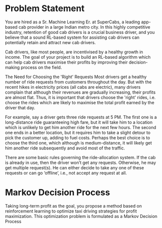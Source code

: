 # Problem Statement
You are hired as a Sr. Machine Learning Er. at SuperCabs, a leading app-based cab provider in a large Indian metro city. In this highly competitive industry, retention of good cab drivers is a crucial business driver, and you believe that a sound RL-based system for assisting cab drivers can potentially retain and attract new cab drivers. 

 

Cab drivers, like most people, are incentivised by a healthy growth in income. The goal of your project is to build an RL-based algorithm which can help cab drivers maximise their profits by improving their decision-making process on the field.

 

The Need for Choosing the 'Right' Requests
Most drivers get a healthy number of ride requests from customers throughout the day. But with the recent hikes in electricity prices (all cabs are electric), many drivers complain that although their revenues are gradually increasing, their profits are almost flat. Thus, it is important that drivers choose the 'right' rides, i.e. choose the rides which are likely to maximise the total profit earned by the driver that day. 

 

For example, say a driver gets three ride requests at 5 PM. The first one is a long-distance ride guaranteeing high fare, but it will take him to a location which is unlikely to get him another ride for the next few hours. The second one ends in a better location, but it requires him to take a slight detour to pick the customer up, adding to fuel costs. Perhaps the best choice is to choose the third one, which although is medium-distance, it will likely get him another ride subsequently and avoid most of the traffic. 

 

There are some basic rules governing the ride-allocation system. If the cab is already in use, then the driver won’t get any requests. Otherwise, he may get multiple request(s). He can either decide to take any one of these requests or can go ‘offline’, i.e., not accept any request at all. 

 

# Markov Decision Process
Taking long-term profit as the goal, you propose a method based on reinforcement learning to optimize taxi driving strategies for profit maximization. This optimization problem is formulated as a Markov Decision Process